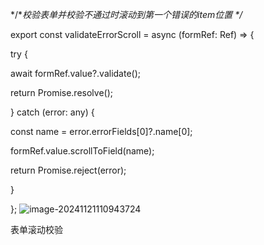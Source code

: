 */**校验表单并校验不通过时滚动到第一个错误的item位置 \*/*

export const validateErrorScroll = async (formRef: Ref) => {

 try {

  await formRef.value?.validate();

  return Promise.resolve();

 } catch (error: any) {

  const name = error.errorFields[0]?.name[0];

  formRef.value.scrollToField(name);

  return Promise.reject(error);

 }

};
![image-20241121110943724](C:\Users\Administrator\AppData\Roaming\Typora\typora-user-images\image-20241121110943724.png)





表单滚动校验
